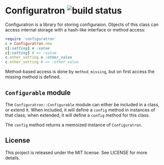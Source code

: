 # Configuratron ![build status](http://travis-ci.org/grk/configuratron.png)

Configuratron is a library for storing configuraion. Objects of this
class can access internal storage with a hash-like interface or method
access:

```ruby
require 'configuratron'
c = Configuratron.new
c[:setting] = :value
c[:setting] # => :value
c.other_setting = :other_value
c.other_setting # => :other_value
```

Method-based access is done by `method_missing`, but on first access the
missing method is defined.

## `Configurable` module

The `Configuratron::Configurable` module can either be included in a
class, or extend it. When included, it will define a `config` method
in instances of that class; when extended, it will define a `config`
method for this class.

The `config` method returns a memoized instance of `Configuratron`.

## License

This project is released under the MIT license. See LICENSE for more
details.
